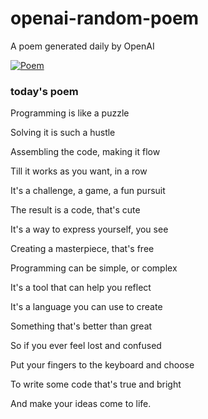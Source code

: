 
# openai-random-poem
 A poem generated daily by OpenAI

[![Poem](https://github.com/fbiego/openai-random-poem/actions/workflows/main.yml/badge.svg)](https://github.com/fbiego/openai-random-poem/actions/workflows/main.yml)

### today's poem  
  
Programming is like a puzzle  
  
Solving it is such a hustle  
  
Assembling the code, making it flow  
  
Till it works as you want, in a row  
  
It's a challenge, a game, a fun pursuit  
  
The result is a code, that's cute  
  
It's a way to express yourself, you see  
  
Creating a masterpiece, that's free  
  
Programming can be simple, or complex  
  
It's a tool that can help you reflect  
  
It's a language you can use to create  
  
Something that's better than great  
  
So if you ever feel lost and confused  
  
Put your fingers to the keyboard and choose  
  
To write some code that's true and bright  
  
And make your ideas come to life.